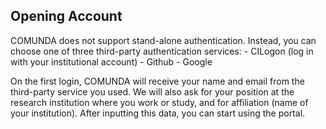 ## Opening Account

COMUNDA does not support stand-alone authentication. Instead, you can choose
one of three third-party authentication services:
    - CILogon (log in with your institutional account)
    - Github
    - Google

On the first login, COMUNDA will receive your name and email from the
third-party service you used. We will also ask for your position at the
research institution where you work or study, and for affiliation (name of
your institution). After inputting this data, you can start using the portal.